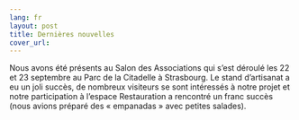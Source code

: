 ```yaml
---
lang: fr
layout: post
title: Dernières nouvelles
cover_url:
---
```


Nous avons été présents au Salon des Associations qui s’est déroulé les 22 et 23 septembre au Parc de la Citadelle à Strasbourg. 
Le stand d’artisanat a eu un joli succès, de nombreux visiteurs se sont intéressés à notre projet et notre participation à l’espace Restauration a rencontré un franc succès (nous avions préparé des « empanadas » avec petites salades).
